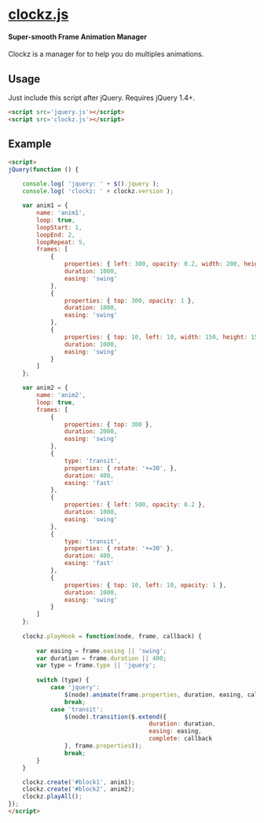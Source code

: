 # [clockz.js](http://htmlpreview.github.io/?https://github.com/oOthkOo/clockz.js/blob/master/clockz.html)
#### Super-smooth Frame Animation Manager

Clockz is a manager for to help you do multiples animations.

Usage
-----

Just include this script after jQuery. Requires jQuery 1.4+.

``` html
<script src='jquery.js'></script>
<script src='clockz.js'></script>
```

Example
-----

``` html
<script>
jQuery(function () {
  			
	console.log( 'jquery: ' + $().jquery );
	console.log( 'clockz: ' + clockz.version );

	var anim1 = {
		name: 'anim1',
		loop: true,
		loopStart: 1,
		loopEnd: 2,
		loopRepeat: 5,
		frames: [
			{
				properties: { left: 300, opacity: 0.2, width: 200, height: 200 },
				duration: 1000,
				easing: 'swing'
			},
			{
				properties: { top: 300,	opacity: 1 },
				duration: 1000,
				easing: 'swing'
			},
			{
				properties: { top: 10, left: 10, width: 150, height: 150 },
				duration: 1000,
				easing: 'swing'
			}
		]					
	};

	var anim2 = {
		name: 'anim2',
		loop: true,
		frames: [
			{
				properties: { top: 300 },
				duration: 2000,
				easing: 'swing'
			},
			{
				type: 'transit',
				properties: { rotate: '+=30', },
				duration: 400,
				easing: 'fast'
			},
			{
				properties: { left: 500, opacity: 0.2 },
				duration: 1000,
				easing: 'swing'
			},
			{
				type: 'transit',
				properties: { rotate: '+=30' },
				duration: 400,
				easing: 'fast'
			},
			{
				properties: { top: 10, left: 10, opacity: 1 },
				duration: 1000,
				easing: 'swing'
			}
		]					
	};
					
	clockz.playHook = function(node, frame, callback) {
		
		var easing = frame.easing || 'swing';
		var duration = frame.duration || 400;
		var type = frame.type || 'jquery';
		
		switch (type) {
			case 'jquery':
				$(node).animate(frame.properties, duration, easing, callback);
				break;
			case 'transit':
				$(node).transition($.extend({
										duration: duration,
										easing: easing,
										complete: callback
				}, frame.properties));
				break;
		}				
	}

	clockz.create('#block1', anim1);
	clockz.create('#block2', anim2);
	clockz.playAll();        
});
</script>

```
